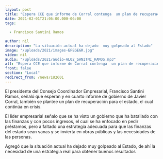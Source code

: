 ```yaml
---
layout: post
title: "Espera CCE que informe de Corral contenga  un plan de recuperación para los próximos meses "
date: 2021-02-01T21:06:00.000-06:00
tags:
  
  - Francisco Santini Ramos
  
author: nil
description: "La situación actual ha dejado  muy golpeado al Estado"
image: "/uploads/2021/images-EFEGEGR.jpg"
video: nil
audio: "/uploads/2021/audio-AL02_SANITNI_RAMOS.mp3"
alt: "Espera CCE que informe de Corral contenga  un plan de recuperación para los próximos meses "
front: false
section: "Local"
redirect_from: /news/182601
---
```


El presidente del Consejo Coordinador Empresarial, Francisco Santini Ramos, señaló que esperan y en cuarto informe de gobierno de Javier Corral, también se plantee un plan de recuperación para el estado, el cual continúa en crisis.

El líder empresarial señalo que se ha visto un gobierno que ha batallado con las finanzas y con pocos ingresos, el cual se ha enfocado en pedir préstamos, pero a faltado una estrategia adecuada para que las finanzas del estado sean sanas y se invierta en obras públicas y las necesidades de las personas. 

Agregó que la situación actual ha dejado  muy golpeado al Estado, de ahí la necesidad de una estrategia real para obtener buenos resultados 
